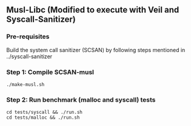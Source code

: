 ## Musl-Libc (Modified to execute with Veil and Syscall-Sanitizer)

### Pre-requisites

Build the system call sanitizer (SCSAN) by following steps mentioned in ../syscall-sanitizer

### Step 1: Compile SCSAN-musl
```
./make-musl.sh
```

### Step 2: Run benchmark (malloc and syscall) tests

```
cd tests/syscall && ./run.sh
cd tests/malloc && ./run.sh
```